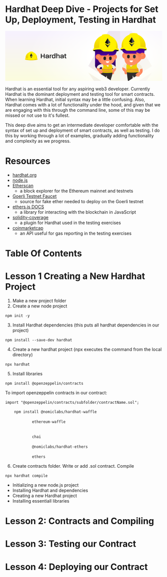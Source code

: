# Hardhat Deep Dive - Projects for Set Up, Deployment, Testing in Hardhat

![Hardhat Image](./src/images/hardhat-rectangle-1536x488.png)

Hardhat is an essential tool for any aspiring web3 developer. Currently Hardhat is the dominant deployment and testing tool for smart contracts. When learning Hardhat, initial syntax may be a little confusing. Also, Hardhat comes with a lot of functionality under the hood, and given that we are engaging with this through the command line, some of this may be missed or not use to it's fullest.

This deep dive aims to get an intermediate developer comfortable with the syntax of set up and deployment of smart contracts, as well as testing. I do this by working through a lot of examples, gradually adding functionality and complexity as we progress.

# Resources

- [hardhat.org](https://hardhat.org/)
- [node.js](https://nodejs.org/en/)
- [Etherscan]()
  - a block explorer for the Ethereum mainnet and testnets
- [Goerli Testnet Faucet]()
  - source for fake ether needed to deploy on the Goerli testnet
- [ethers.js DOCS]()
  - a library for interacting with the blockchain in JavaScript
- [solidity-coverage]()
  - a plugin for Hardhat used in the testing exercises
- [coinmarketcap]()
  - an API useful for gas reporting in the testing exercises

# Table Of Contents

# Lesson 1 Creating a New Hardhat Project

1. Make a new project folder
2. Create a new node project

```
npm init -y
```

3. Install Hardhat dependencies (this puts all hardhat dependencies in our project)

```
npm install --save-dev hardhat
```

4. Create a new hardhat project (npx executes the command from the local directory)

```
npx hardhat
```

5. Install libraries

```
npm install @openzeppelin/contracts
```

To import openzeppelin contracts in our contract:

```
import "@openzeppelin/contracts/subfolder/contractName.sol";
```

```
	npm install @nomiclabs/hardhat-waffle

			ethereum-waffle


			chai

			@nomiclabs/hardhat-ethers

			ethers
```

6. Create contracts folder. Write or add .sol contract. Compile

```
npx hardhat compile
```

- Initializing a new node.js project
- Installing Hardhat and dependencies
- Creating a new Hardhat project
- Installing essentiall libraries

# Lesson 2: Contracts and Compiling

# Lesson 3: Testing our Contract

# Lesson 4: Deploying our Contract
